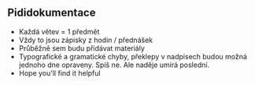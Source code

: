 ## Pididokumentace
- Každá větev = 1 předmět
- Vždy to jsou zápisky z hodin / přednášek
- Průběžně sem budu přidávat materiály
- Typografické a gramatické chyby, překlepy v nadpisech budou možná jednoho dne opraveny. Spíš ne. Ale naděje umírá poslední.
- Hope you'll find it helpful

